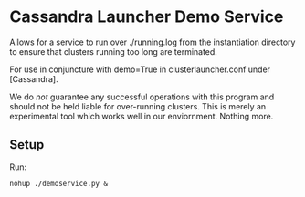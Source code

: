 # Cassandra Launcher Demo Service

Allows for a service to run over ./running.log from the instantiation directory to ensure that clusters running too long are terminated.

For use in conjuncture with demo=True in clusterlauncher.conf under [Cassandra].

We do _not_ guarantee any successful operations with this program and should not be held liable for over-running clusters. This is merely an experimental tool which works well in our enviornment. Nothing more.

## Setup

Run:

    nohup ./demoservice.py &
